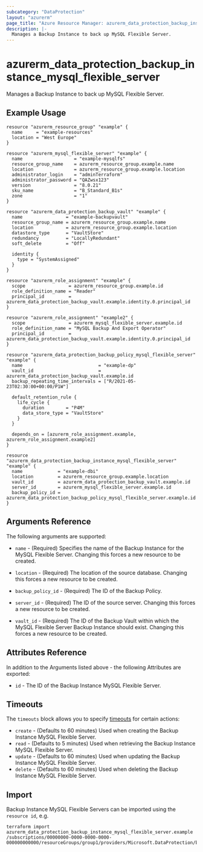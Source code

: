 ```yaml
---
subcategory: "DataProtection"
layout: "azurerm"
page_title: "Azure Resource Manager: azurerm_data_protection_backup_instance_mysql_flexible_server"
description: |-
  Manages a Backup Instance to back up MySQL Flexible Server.
---
```


# azurerm_data_protection_backup_instance_mysql_flexible_server

Manages a Backup Instance to back up MySQL Flexible Server.

## Example Usage

```hcl
resource "azurerm_resource_group" "example" {
  name     = "example-resources"
  location = "West Europe"
}

resource "azurerm_mysql_flexible_server" "example" {
  name                   = "example-mysqlfs"
  resource_group_name    = azurerm_resource_group.example.name
  location               = azurerm_resource_group.example.location
  administrator_login    = "adminTerraform"
  administrator_password = "QAZwsx123"
  version                = "8.0.21"
  sku_name               = "B_Standard_B1s"
  zone                   = "1"
}

resource "azurerm_data_protection_backup_vault" "example" {
  name                = "example-backupvault"
  resource_group_name = azurerm_resource_group.example.name
  location            = azurerm_resource_group.example.location
  datastore_type      = "VaultStore"
  redundancy          = "LocallyRedundant"
  soft_delete         = "Off"

  identity {
    type = "SystemAssigned"
  }
}

resource "azurerm_role_assignment" "example" {
  scope                = azurerm_resource_group.example.id
  role_definition_name = "Reader"
  principal_id         = azurerm_data_protection_backup_vault.example.identity.0.principal_id
}

resource "azurerm_role_assignment" "example2" {
  scope                = azurerm_mysql_flexible_server.example.id
  role_definition_name = "MySQL Backup And Export Operator"
  principal_id         = azurerm_data_protection_backup_vault.example.identity.0.principal_id
}

resource "azurerm_data_protection_backup_policy_mysql_flexible_server" "example" {
  name                            = "example-dp"
  vault_id                        = azurerm_data_protection_backup_vault.example.id
  backup_repeating_time_intervals = ["R/2021-05-23T02:30:00+00:00/P1W"]

  default_retention_rule {
    life_cycle {
      duration        = "P4M"
      data_store_type = "VaultStore"
    }
  }

  depends_on = [azurerm_role_assignment.example, azurerm_role_assignment.example2]
}

resource "azurerm_data_protection_backup_instance_mysql_flexible_server" "example" {
  name             = "example-dbi"
  location         = azurerm_resource_group.example.location
  vault_id         = azurerm_data_protection_backup_vault.example.id
  server_id        = azurerm_mysql_flexible_server.example.id
  backup_policy_id = azurerm_data_protection_backup_policy_mysql_flexible_server.example.id
}
```

## Arguments Reference

The following arguments are supported:

* `name` - (Required) Specifies the name of the Backup Instance for the MySQL Flexible Server. Changing this forces a new resource to be created.

* `location` - (Required) The location of the source database. Changing this forces a new resource to be created.

* `backup_policy_id` - (Required) The ID of the Backup Policy.

* `server_id` - (Required) The ID of the source server. Changing this forces a new resource to be created.

* `vault_id` - (Required) The ID of the Backup Vault within which the MySQL Flexible Server Backup Instance should exist. Changing this forces a new resource to be created.

## Attributes Reference

In addition to the Arguments listed above - the following Attributes are exported:

* `id` - The ID of the Backup Instance MySQL Flexible Server.

## Timeouts

The `timeouts` block allows you to specify [timeouts](https://www.terraform.io/language/resources/syntax#operation-timeouts) for certain actions:

* `create` - (Defaults to 60 minutes) Used when creating the Backup Instance MySQL Flexible Server.
* `read` - (Defaults to 5 minutes) Used when retrieving the Backup Instance MySQL Flexible Server.
* `update` - (Defaults to 60 minutes) Used when updating the Backup Instance MySQL Flexible Server.
* `delete` - (Defaults to 60 minutes) Used when deleting the Backup Instance MySQL Flexible Server.

## Import

Backup Instance MySQL Flexible Servers can be imported using the `resource id`, e.g.

```shell
terraform import azurerm_data_protection_backup_instance_mysql_flexible_server.example /subscriptions/00000000-0000-0000-0000-000000000000/resourceGroups/group1/providers/Microsoft.DataProtection/backupVaults/vault1/backupInstances/backupInstance1
```
